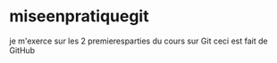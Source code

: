 # miseenpratiquegit
je m'exerce sur les 2 premieresparties du cours sur Git 
ceci est fait de GitHub
